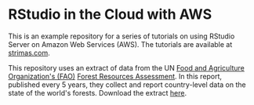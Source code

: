 # RStudio in the Cloud with AWS

This is an example repository for a series of tutorials on using RStudio Server on Amazon Web Services (AWS). The tutorials are available at [strimas.com](http://strimas.com).

This repository uses an extract of data from the UN [Food and Agriculture Organization's (FAO)](http://www.fao.org/home/en/) [Forest Resources Assessment](http://www.fao.org/forest-resources-assessment/explore-data/en/). In this report, published every 5 years, they collect and report country-level data on the state of the world's forests. Download the extract [here](https://s3-us-west-2.amazonaws.com/strimas-bucket/data.zip).